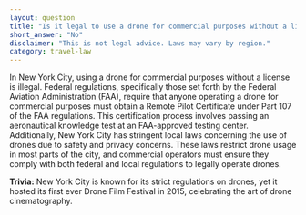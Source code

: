 ```yaml
---
layout: question
title: "Is it legal to use a drone for commercial purposes without a license in New York City?"
short_answer: "No"
disclaimer: "This is not legal advice. Laws may vary by region."
category: travel-law
---
```

In New York City, using a drone for commercial purposes without a license is illegal. Federal regulations, specifically those set forth by the Federal Aviation Administration (FAA), require that anyone operating a drone for commercial purposes must obtain a Remote Pilot Certificate under Part 107 of the FAA regulations. This certification process involves passing an aeronautical knowledge test at an FAA-approved testing center. Additionally, New York City has stringent local laws concerning the use of drones due to safety and privacy concerns. These laws restrict drone usage in most parts of the city, and commercial operators must ensure they comply with both federal and local regulations to legally operate drones.

**Trivia:** New York City is known for its strict regulations on drones, yet it hosted its first ever Drone Film Festival in 2015, celebrating the art of drone cinematography.
